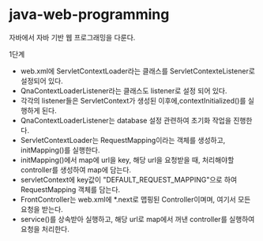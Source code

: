 java-web-programming
====================

자바에서 자바 기반 웹 프로그래밍을 다룬다.


1단계

  - web.xml에 ServletContextLoader라는 클래스를 ServletContexteListener로 설정되어 있다.
  - QnaContextLoaderListener라는 클래스도 listener로 설정 되어 있다.
  - 각각의 listener들은 ServletContext가 생성된 이후에,contextInitialized()를 실행하게 된다.
  - QnaContextLoaderListener는 database 설정 관련하여 초기화 작업을 진행한다.
  - ServletContextLoader는 RequestMapping이라는 객체를 생성하고, initMapping()를 실행한다.
  - initMapping()에서 map에 url을 key, 해당 url을 요청받을 때, 처리해야할 controller를 생성하여 map에 담는다.
  - servletContext에 key값이 "DEFAULT_REQUEST_MAPPING"으로 하여RequestMapping 객체를 담는다.
  - FrontController는 web.xml에 *.next로 맵핑된 Controller이며며, 여기서 모든 요청을 받는다.
  - service()를 상속받아 실행하고, 해당 url로 map에서 꺼낸 controller를 실행하여 요청을 처리한다.



